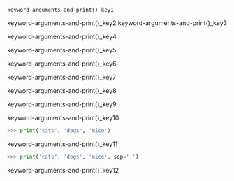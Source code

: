 ```ngMeta
keyword-arguments-and-print()_key1
```

keyword-arguments-and-print()_key2
keyword-arguments-and-print()_key3


keyword-arguments-and-print()_key4


keyword-arguments-and-print()_key5



keyword-arguments-and-print()_key6



keyword-arguments-and-print()_key7



keyword-arguments-and-print()_key8



keyword-arguments-and-print()_key9


keyword-arguments-and-print()_key10


```python
>>> print('cats', 'dogs', 'mice')
```
keyword-arguments-and-print()_key11


```python
>>> print('cats', 'dogs', 'mice', sep=',')
```
keyword-arguments-and-print()_key12
